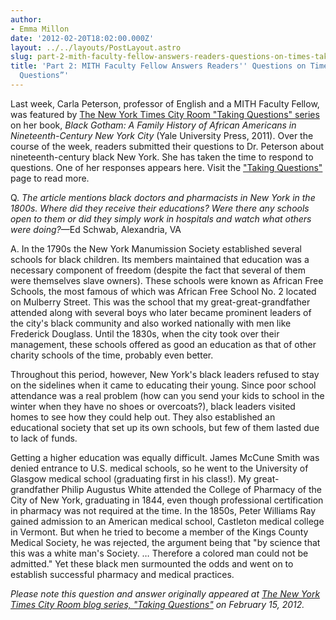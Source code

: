 ```yaml
---
author:
- Emma Millon
date: '2012-02-20T18:02:00.000Z'
layout: ../../layouts/PostLayout.astro
slug: part-2-mith-faculty-fellow-answers-readers-questions-on-times-taking-questions
title: 'Part 2: MITH Faculty Fellow Answers Readers'' Questions on Times’ “Taking
  Questions”'
---
```


Last week, Carla Peterson, professor of English and a MITH Faculty Fellow, was featured by [The New York Times City Room "Taking Questions" series](http://cityroom.blogs.nytimes.com/2012/02/13/taking-questions-carla-l-peterson/) on her book, _Black Gotham: A Family History of African Americans in Nineteenth-Century New York City_ (Yale University Press, 2011). Over the course of the week, readers submitted their questions to Dr. Peterson about nineteenth-century black New York. She has taken the time to respond to questions. One of her responses appears here. Visit the ["Taking Questions"](http://cityroom.blogs.nytimes.com/2012/02/15/answers-about-black-history-in-19th-century-new-york-part-1/) page to read more.

Q. _The article mentions black doctors and pharmacists in New York in the 1800s. Where did they receive their educations? Were there any schools open to them or did they simply work in hospitals and watch what others were doing?_—Ed Schwab, Alexandria, VA

A. In the 1790s the New York Manumission Society established several schools for black children. Its members maintained that education was a necessary component of freedom (despite the fact that several of them were themselves slave owners). These schools were known as African Free Schools, the most famous of which was African Free School No. 2 located on Mulberry Street. This was the school that my great-great-grandfather attended along with several boys who later became prominent leaders of the city's black community and also worked nationally with men like Frederick Douglass. Until the 1830s, when the city took over their management, these schools offered as good an education as that of other charity schools of the time, probably even better.

Throughout this period, however, New York's black leaders refused to stay on the sidelines when it came to educating their young. Since poor school attendance was a real problem (how can you send your kids to school in the winter when they have no shoes or overcoats?), black leaders visited homes to see how they could help out. They also established an educational society that set up its own schools, but few of them lasted due to lack of funds.

Getting a higher education was equally difficult. James McCune Smith was denied entrance to U.S. medical schools, so he went to the University of Glasgow medical school (graduating first in his class!). My great-grandfather Philip Augustus White attended the College of Pharmacy of the City of New York, graduating in 1844, even though professional certification in pharmacy was not required at the time. In the 1850s, Peter Williams Ray gained admission to an American medical school, Castleton medical college in Vermont. But when he tried to become a member of the Kings County Medical Society, he was rejected, the argument being that "by science that this was a white man's Society. … Therefore a colored man could not be admitted." Yet these black men surmounted the odds and went on to establish successful pharmacy and medical practices.

_Please note this question and answer originally appeared at [The New York Times City Room blog series, "Taking Questions"](http://cityroom.blogs.nytimes.com/2012/02/15/answers-about-black-history-in-19th-century-new-york-part-1/) on February 15, 2012._